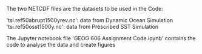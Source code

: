 The two NETCDF files are the datasets to be used in the Code:

'tsi.ref50abrupt1500yrev.nc': data from Dynamic Ocean Simulation
'tsi.ref50osst1500y.nc': data from Prescribed SST Simulation

The Jupyter notebook file 'GEOG 606 Assignment Code.ipynb' contains the code to analyse the data and create figures
